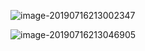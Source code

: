 

![image-20190716213002347](/Users/chenyansong/Documents/note/images/docker/image-20190716213002347.png)

![image-20190716213046905](/Users/chenyansong/Documents/note/images/docker/image-20190716213046905.png)
